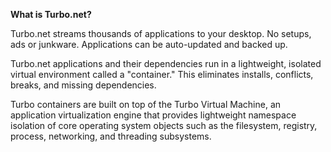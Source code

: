 **What is Turbo.net?**

Turbo.net streams thousands of applications to your desktop. No setups, ads or junkware. Applications can be auto-updated and backed up.

Turbo.net applications and their dependencies run in a lightweight, isolated virtual environment called a "container." This eliminates installs, conflicts, breaks, and missing dependencies.

Turbo containers are built on top of the Turbo Virtual Machine, an application virtualization engine that provides lightweight namespace isolation of core operating system objects such as the filesystem, registry, process, networking, and threading subsystems.
